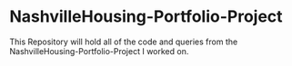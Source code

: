 # NashvilleHousing-Portfolio-Project

This Repository will hold all of the code and queries from the NashvilleHousing-Portfolio-Project I worked on.
